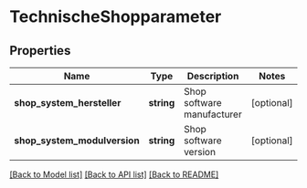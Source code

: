 # TechnischeShopparameter

## Properties
Name | Type | Description | Notes
------------ | ------------- | ------------- | -------------
**shop_system_hersteller** | **string** | Shop software manufacturer | [optional] 
**shop_system_modulversion** | **string** | Shop software version | [optional] 

[[Back to Model list]](../README.md#documentation-for-models) [[Back to API list]](../README.md#documentation-for-api-endpoints) [[Back to README]](../README.md)


